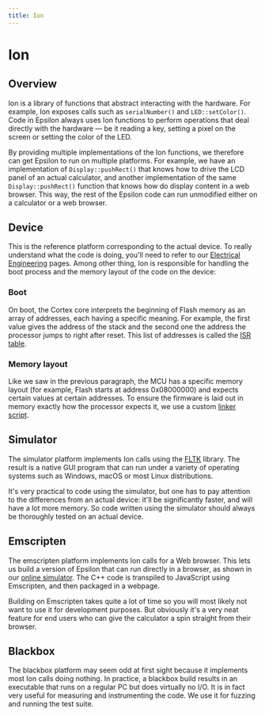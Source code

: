 ```yaml
---
title: Ion
---
```

# Ion

## Overview

Ion is a library of functions that abstract interacting with the hardware. For example, Ion exposes calls such as `serialNumber()` and `LED::setColor()`. Code in Epsilon always uses Ion functions to perform operations that deal directly with the hardware — be it reading a key, setting a pixel on the screen or setting the color of the LED.

By providing multiple implementations of the Ion functions, we therefore can get Epsilon to run on multiple platforms. For example, we have an implementation of `Display::pushRect()` that knows how to drive the LCD panel of an actual calculator, and another implementation of the same `Display::pushRect()` function that knows how do display content in a web browser. This way, the rest of the Epsilon code can run unmodified either on a calculator or a web browser.

## Device

This is the reference platform corresponding to the actual device. To really understand what the code is doing, you'll need to refer to our <a href="../../../hardware/electrical/">Electrical Engineering</a> pages. Among other thing, Ion is responsible for handling the boot process and the memory layout of the code on the device:

### Boot

On boot, the Cortex core interprets the beginning of Flash memory as an array of addresses, each having a specific meaning. For example, the first value gives the address of the stack and the second one the address the processor jumps to right after reset. This list of addresses is called the <a href="https://github.com/numworks/epsilon/blob/master/ion/src/device/boot/isr.c">ISR table</a>.

### Memory layout

Like we saw in the previous paragraph, the MCU has a specific memory layout (for example, Flash starts at address 0x08000000) and expects certain values at certain addresses. To ensure the firmware is laid out in memory exactly how the processor expects it, we use a custom <a href="https://github.com/numworks/epsilon/blob/master/ion/src/device/boot/flash.ld">linker script</a>.

## Simulator

The simulator platform implements Ion calls using the <a href="http://www.fltk.org/">FLTK</a> library. The result is a native GUI program that can run under a variety of operating systems such as Windows, macOS or most Linux distributions.

It's very practical to code using the simulator, but one has to pay attention to the differences from an actual device: it'll be significantly faster, and will have a lot more memory. So code written using the simulator should always be thoroughly tested on an actual device.

## Emscripten

The emscripten platform implements Ion calls for a Web browser. This lets us build a version of Epsilon that can run directly in a browser, as shown in our <a href="/simulator/">online simulator</a>. The C++ code is transpiled to JavaScript using Emscripten, and then packaged in a webpage.

Building on Emscripten takes quite a lot of time so you will most likely not want to use it for development purposes. But obviously it's a very neat feature for end users who can give the calculator a spin straight from their browser.

## Blackbox

The blackbox platform may seem odd at first sight because it implements most Ion calls doing nothing. In practice, a blackbox build results in an executable that runs on a regular PC but does virtually no I/O. It is in fact very useful for measuring and instrumenting the code. We use it for fuzzing and running the test suite.
